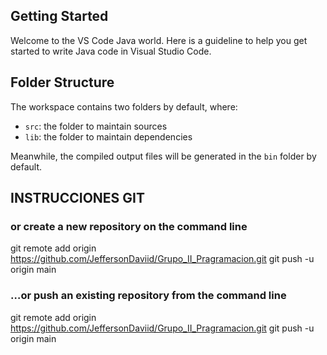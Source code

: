 ## Getting Started

Welcome to the VS Code Java world. Here is a guideline to help you get started to write Java code in Visual Studio Code.

## Folder Structure

The workspace contains two folders by default, where:

- `src`: the folder to maintain sources
- `lib`: the folder to maintain dependencies

Meanwhile, the compiled output files will be generated in the `bin` folder by default.


## INSTRUCCIONES GIT

### or create a new repository on the command line

git remote add origin https://github.com/JeffersonDaviid/Grupo_II_Pragramacion.git
git push -u origin main

### …or push an existing repository from the command line

git remote add origin https://github.com/JeffersonDaviid/Grupo_II_Pragramacion.git
git push -u origin main